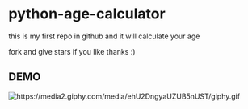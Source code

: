 # python-age-calculator


this is my first repo in github and it will calculate your age 

fork and give stars if you like
thanks :)
## DEMO

<img class="transparent" src="https://media2.giphy.com/media/ehU2DngyaUZUB5nUST/giphy.gif" alt="https://media2.giphy.com/media/ehU2DngyaUZUB5nUST/giphy.gif">
